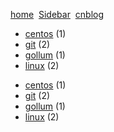 [home](/home)&nbsp;&nbsp;[Sidebar](/_Sidebar)&nbsp;&nbsp;[cnblog](http://www.cnblogs.com/chencye/)<!-- --- fixed content boder -->

* [centos](/tags/centos) (1)
* [git](/tags/git) (2)
* [gollum](/tags/gollum) (1)
* [linux](/tags/linux) (2)
<!-- --- fixed content boder -->


* [centos](/tags/centos) (1)
* [git](/tags/git) (2)
* [gollum](/tags/gollum) (1)
* [linux](/tags/linux) (2)
